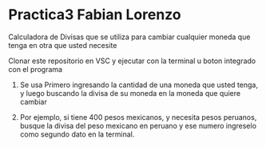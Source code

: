 # Practica3 Fabian Lorenzo

Calculadora de Divisas que se utiliza para cambiar cualquier moneda que tenga en otra que usted necesite

Clonar este repositorio en VSC y ejecutar con la terminal u boton integrado con el programa
1) Se usa Primero ingresando la cantidad de una moneda que usted tenga, y luego buscando la divisa de su moneda en la moneda que quiere cambiar

2) Por ejemplo, si tiene 400 pesos mexicanos, y necesita pesos peruanos, busque la divisa del peso mexicano en peruano y ese numero ingreselo como segundo dato en la terminal.

